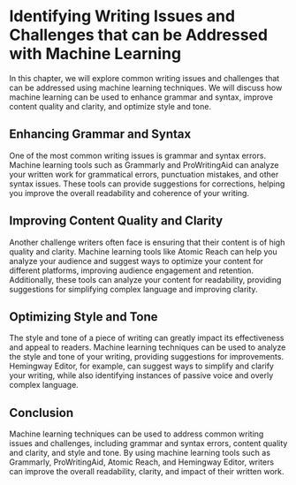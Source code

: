 Identifying Writing Issues and Challenges that can be Addressed with Machine Learning
=============================================================================================================================================

In this chapter, we will explore common writing issues and challenges that can be addressed using machine learning techniques. We will discuss how machine learning can be used to enhance grammar and syntax, improve content quality and clarity, and optimize style and tone.

Enhancing Grammar and Syntax
----------------------------

One of the most common writing issues is grammar and syntax errors. Machine learning tools such as Grammarly and ProWritingAid can analyze your written work for grammatical errors, punctuation mistakes, and other syntax issues. These tools can provide suggestions for corrections, helping you improve the overall readability and coherence of your writing.

Improving Content Quality and Clarity
-------------------------------------

Another challenge writers often face is ensuring that their content is of high quality and clarity. Machine learning tools like Atomic Reach can help you analyze your audience and suggest ways to optimize your content for different platforms, improving audience engagement and retention. Additionally, these tools can analyze your content for readability, providing suggestions for simplifying complex language and improving clarity.

Optimizing Style and Tone
-------------------------

The style and tone of a piece of writing can greatly impact its effectiveness and appeal to readers. Machine learning techniques can be used to analyze the style and tone of your writing, providing suggestions for improvements. Hemingway Editor, for example, can suggest ways to simplify and clarify your writing, while also identifying instances of passive voice and overly complex language.

Conclusion
----------

Machine learning techniques can be used to address common writing issues and challenges, including grammar and syntax errors, content quality and clarity, and style and tone. By using machine learning tools such as Grammarly, ProWritingAid, Atomic Reach, and Hemingway Editor, writers can improve the overall readability, clarity, and impact of their written work.
